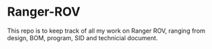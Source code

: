 # Ranger-ROV

This repo is to keep track of all my work on Ranger ROV, ranging from design, BOM, program, SID and technicial document.
